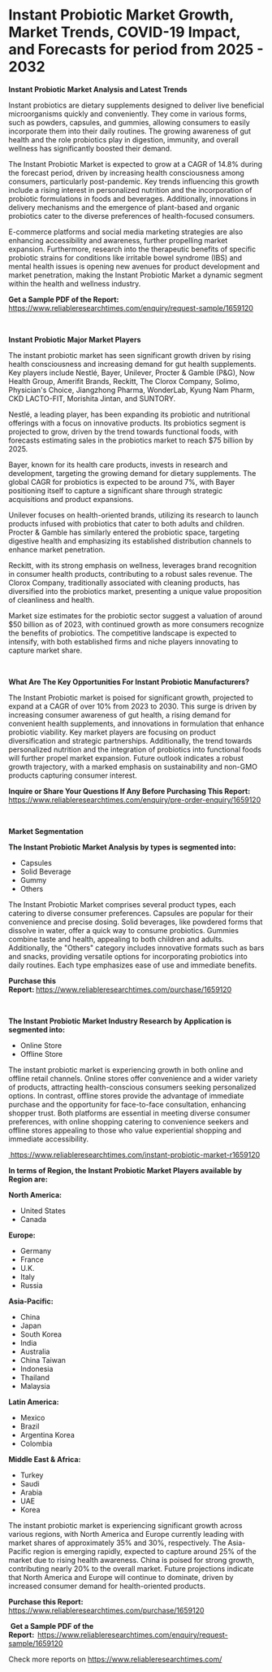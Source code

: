 <p><h1>Instant Probiotic Market Growth, Market Trends, COVID-19 Impact, and Forecasts for period from 2025 - 2032</h1></p><p><strong>Instant Probiotic Market Analysis and Latest Trends</strong></p>
<p><p>Instant probiotics are dietary supplements designed to deliver live beneficial microorganisms quickly and conveniently. They come in various forms, such as powders, capsules, and gummies, allowing consumers to easily incorporate them into their daily routines. The growing awareness of gut health and the role probiotics play in digestion, immunity, and overall wellness has significantly boosted their demand.</p><p>The Instant Probiotic Market is expected to grow at a CAGR of 14.8% during the forecast period, driven by increasing health consciousness among consumers, particularly post-pandemic. Key trends influencing this growth include a rising interest in personalized nutrition and the incorporation of probiotic formulations in foods and beverages. Additionally, innovations in delivery mechanisms and the emergence of plant-based and organic probiotics cater to the diverse preferences of health-focused consumers.</p><p>E-commerce platforms and social media marketing strategies are also enhancing accessibility and awareness, further propelling market expansion. Furthermore, research into the therapeutic benefits of specific probiotic strains for conditions like irritable bowel syndrome (IBS) and mental health issues is opening new avenues for product development and market penetration, making the Instant Probiotic Market a dynamic segment within the health and wellness industry.</p></p>
<p><strong>Get a Sample PDF of the Report:&nbsp;</strong> <a href="https://www.reliableresearchtimes.com/enquiry/request-sample/1659120?utm_campaign=1950&utm_medium=2&utm_source=Github&utm_content=ia&utm_term=23032025&utm_id=instant-probiotic">https://www.reliableresearchtimes.com/enquiry/request-sample/1659120</a></p>
<p>&nbsp;</p>
<p><strong>Instant Probiotic Major Market Players</strong></p>
<p><p>The instant probiotic market has seen significant growth driven by rising health consciousness and increasing demand for gut health supplements. Key players include Nestlé, Bayer, Unilever, Procter & Gamble (P&G), Now Health Group, Amerifit Brands, Reckitt, The Clorox Company, Solimo, Physician's Choice, Jiangzhong Pharma, WonderLab, Kyung Nam Pharm, CKD LACTO-FIT, Morishita Jintan, and SUNTORY.</p><p>Nestlé, a leading player, has been expanding its probiotic and nutritional offerings with a focus on innovative products. Its probiotics segment is projected to grow, driven by the trend towards functional foods, with forecasts estimating sales in the probiotics market to reach $75 billion by 2025.</p><p>Bayer, known for its health care products, invests in research and development, targeting the growing demand for dietary supplements. The global CAGR for probiotics is expected to be around 7%, with Bayer positioning itself to capture a significant share through strategic acquisitions and product expansions.</p><p>Unilever focuses on health-oriented brands, utilizing its research to launch products infused with probiotics that cater to both adults and children. Procter & Gamble has similarly entered the probiotic space, targeting digestive health and emphasizing its established distribution channels to enhance market penetration.</p><p>Reckitt, with its strong emphasis on wellness, leverages brand recognition in consumer health products, contributing to a robust sales revenue. The Clorox Company, traditionally associated with cleaning products, has diversified into the probiotics market, presenting a unique value proposition of cleanliness and health.</p><p>Market size estimates for the probiotic sector suggest a valuation of around $50 billion as of 2023, with continued growth as more consumers recognize the benefits of probiotics. The competitive landscape is expected to intensify, with both established firms and niche players innovating to capture market share.</p></p>
<p>&nbsp;</p>
<p><strong>What Are The Key Opportunities For Instant Probiotic Manufacturers?</strong></p>
<p><p>The Instant Probiotic market is poised for significant growth, projected to expand at a CAGR of over 10% from 2023 to 2030. This surge is driven by increasing consumer awareness of gut health, a rising demand for convenient health supplements, and innovations in formulation that enhance probiotic viability. Key market players are focusing on product diversification and strategic partnerships. Additionally, the trend towards personalized nutrition and the integration of probiotics into functional foods will further propel market expansion. Future outlook indicates a robust growth trajectory, with a marked emphasis on sustainability and non-GMO products capturing consumer interest.</p></p>
<p><strong>Inquire or Share Your Questions If Any Before Purchasing This Report:</strong> <a href="https://www.reliableresearchtimes.com/enquiry/pre-order-enquiry/1659120?utm_campaign=1950&utm_medium=2&utm_source=Github&utm_content=ia&utm_term=23032025&utm_id=instant-probiotic">https://www.reliableresearchtimes.com/enquiry/pre-order-enquiry/1659120</a></p>
<p>&nbsp;</p>
<p><strong>Market Segmentation</strong></p>
<p><strong>The Instant Probiotic Market Analysis by types is segmented into:</strong></p>
<p><ul><li>Capsules</li><li>Solid Beverage</li><li>Gummy</li><li>Others</li></ul></p>
<p><p>The Instant Probiotic Market comprises several product types, each catering to diverse consumer preferences. Capsules are popular for their convenience and precise dosing. Solid beverages, like powdered forms that dissolve in water, offer a quick way to consume probiotics. Gummies combine taste and health, appealing to both children and adults. Additionally, the "Others" category includes innovative formats such as bars and snacks, providing versatile options for incorporating probiotics into daily routines. Each type emphasizes ease of use and immediate benefits.</p></p>
<p><strong>Purchase this Report:&nbsp;</strong><a href="https://www.reliableresearchtimes.com/purchase/1659120?utm_campaign=1950&utm_medium=2&utm_source=Github&utm_content=ia&utm_term=23032025&utm_id=instant-probiotic">https://www.reliableresearchtimes.com/purchase/1659120</a></p>
<p>&nbsp;</p>
<p><strong>The Instant Probiotic Market Industry Research by Application is segmented into:</strong></p>
<p><ul><li>Online Store</li><li>Offline Store</li></ul></p>
<p><p>The instant probiotic market is experiencing growth in both online and offline retail channels. Online stores offer convenience and a wider variety of products, attracting health-conscious consumers seeking personalized options. In contrast, offline stores provide the advantage of immediate purchase and the opportunity for face-to-face consultation, enhancing shopper trust. Both platforms are essential in meeting diverse consumer preferences, with online shopping catering to convenience seekers and offline stores appealing to those who value experiential shopping and immediate accessibility.</p></p>
<p><a href="https://www.reliableresearchtimes.com/instant-probiotic-market-r1659120?utm_campaign=1950&utm_medium=2&utm_source=Github&utm_content=ia&utm_term=23032025&utm_id=instant-probiotic">&nbsp;https://www.reliableresearchtimes.com/instant-probiotic-market-r1659120</a></p>
<p><strong>In terms of Region, the Instant Probiotic Market Players available by Region are:</strong></p>
<p>
    <p> <strong> North America: </strong>
        <ul>
            <li>United States</li>
            <li>Canada</li>
        </ul>
        </p> 
    <p> <strong> Europe: </strong>
        <ul>
            <li>Germany</li>
            <li>France</li>
            <li>U.K.</li>
            <li>Italy</li>
            <li>Russia</li>
        </ul>
        </p> 
    <p> <strong> Asia-Pacific: </strong>
        <ul>
            <li>China</li>
            <li>Japan</li>
            <li>South Korea</li>
            <li>India</li>
            <li>Australia</li>
            <li>China Taiwan</li>
            <li>Indonesia</li>
            <li>Thailand</li>
            <li>Malaysia</li>
        </ul>
        </p> 
    <p> <strong> Latin America: </strong>
        <ul>
            <li>Mexico</li>
            <li>Brazil</li>
            <li>Argentina Korea</li>
            <li>Colombia</li>
        </ul>
        </p> 
    <p> <strong> Middle East & Africa: </strong>
        <ul>
            <li>Turkey</li>
            <li>Saudi</li>
            <li>Arabia</li>
            <li>UAE</li>
            <li>Korea</li>
        </ul>
    </p>
    </p>
<p><p>The instant probiotic market is experiencing significant growth across various regions, with North America and Europe currently leading with market shares of approximately 35% and 30%, respectively. The Asia-Pacific region is emerging rapidly, expected to capture around 25% of the market due to rising health awareness. China is poised for strong growth, contributing nearly 20% to the overall market. Future projections indicate that North America and Europe will continue to dominate, driven by increased consumer demand for health-oriented products.</p></p>
<p><strong>Purchase this Report: </strong><a href="https://www.reliableresearchtimes.com/purchase/1659120?utm_campaign=1950&utm_medium=2&utm_source=Github&utm_content=ia&utm_term=23032025&utm_id=instant-probiotic">https://www.reliableresearchtimes.com/purchase/1659120</a></p>
<p>&nbsp;<strong>Get a Sample PDF of the Report:&nbsp;&nbsp;</strong><a href="https://www.reliableresearchtimes.com/enquiry/request-sample/1659120?utm_campaign=1950&utm_medium=2&utm_source=Github&utm_content=ia&utm_term=23032025&utm_id=instant-probiotic">https://www.reliableresearchtimes.com/enquiry/request-sample/1659120</a></p>
<p><strong></strong></p>
<p>Check more reports on <a href="https://www.reliableresearchtimes.com/?utm_campaign=1950&utm_medium=2&utm_source=Github&utm_content=ia&utm_term=23032025&utm_id=instant-probiotic">https://www.reliableresearchtimes.com/</a></p>